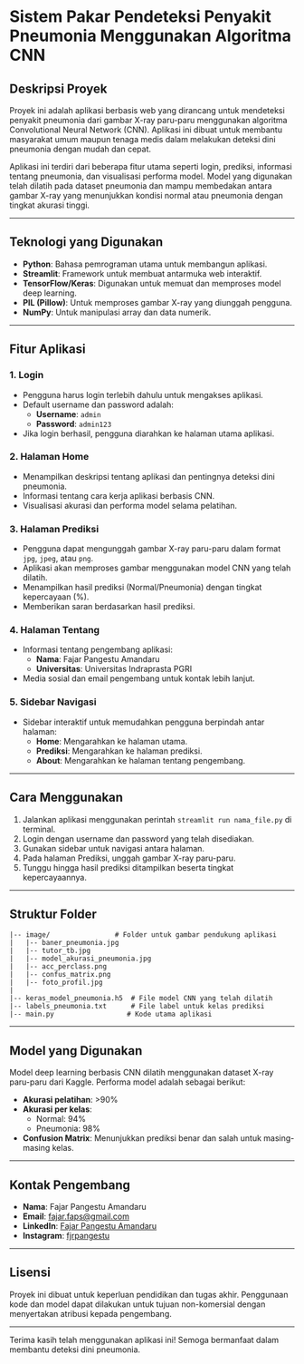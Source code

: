# Sistem Pakar Pendeteksi Penyakit Pneumonia Menggunakan Algoritma CNN

## Deskripsi Proyek
Proyek ini adalah aplikasi berbasis web yang dirancang untuk mendeteksi penyakit pneumonia dari gambar X-ray paru-paru menggunakan algoritma Convolutional Neural Network (CNN). Aplikasi ini dibuat untuk membantu masyarakat umum maupun tenaga medis dalam melakukan deteksi dini pneumonia dengan mudah dan cepat.

Aplikasi ini terdiri dari beberapa fitur utama seperti login, prediksi, informasi tentang pneumonia, dan visualisasi performa model. Model yang digunakan telah dilatih pada dataset pneumonia dan mampu membedakan antara gambar X-ray yang menunjukkan kondisi normal atau pneumonia dengan tingkat akurasi tinggi.

---

## Teknologi yang Digunakan
- **Python**: Bahasa pemrograman utama untuk membangun aplikasi.
- **Streamlit**: Framework untuk membuat antarmuka web interaktif.
- **TensorFlow/Keras**: Digunakan untuk memuat dan memproses model deep learning.
- **PIL (Pillow)**: Untuk memproses gambar X-ray yang diunggah pengguna.
- **NumPy**: Untuk manipulasi array dan data numerik.

---

## Fitur Aplikasi

### 1. **Login**
- Pengguna harus login terlebih dahulu untuk mengakses aplikasi.
- Default username dan password adalah:
  - **Username**: `admin`
  - **Password**: `admin123`
- Jika login berhasil, pengguna diarahkan ke halaman utama aplikasi.

### 2. **Halaman Home**
- Menampilkan deskripsi tentang aplikasi dan pentingnya deteksi dini pneumonia.
- Informasi tentang cara kerja aplikasi berbasis CNN.
- Visualisasi akurasi dan performa model selama pelatihan.

### 3. **Halaman Prediksi**
- Pengguna dapat mengunggah gambar X-ray paru-paru dalam format `jpg`, `jpeg`, atau `png`.
- Aplikasi akan memproses gambar menggunakan model CNN yang telah dilatih.
- Menampilkan hasil prediksi (Normal/Pneumonia) dengan tingkat kepercayaan (%).
- Memberikan saran berdasarkan hasil prediksi.

### 4. **Halaman Tentang**
- Informasi tentang pengembang aplikasi:
  - **Nama**: Fajar Pangestu Amandaru
  - **Universitas**: Universitas Indraprasta PGRI
- Media sosial dan email pengembang untuk kontak lebih lanjut.

### 5. **Sidebar Navigasi**
- Sidebar interaktif untuk memudahkan pengguna berpindah antar halaman:
  - **Home**: Mengarahkan ke halaman utama.
  - **Prediksi**: Mengarahkan ke halaman prediksi.
  - **About**: Mengarahkan ke halaman tentang pengembang.

---

## Cara Menggunakan
1. Jalankan aplikasi menggunakan perintah `streamlit run nama_file.py` di terminal.
2. Login dengan username dan password yang telah disediakan.
3. Gunakan sidebar untuk navigasi antara halaman.
4. Pada halaman Prediksi, unggah gambar X-ray paru-paru.
5. Tunggu hingga hasil prediksi ditampilkan beserta tingkat kepercayaannya.

---

## Struktur Folder
```
|-- image/                # Folder untuk gambar pendukung aplikasi
|   |-- baner_pneumonia.jpg
|   |-- tutor_tb.jpg
|   |-- model_akurasi_pneumonia.jpg
|   |-- acc_perclass.png
|   |-- confus_matrix.png
|   |-- foto_profil.jpg
|
|-- keras_model_pneumonia.h5  # File model CNN yang telah dilatih
|-- labels_pneumonia.txt      # File label untuk kelas prediksi
|-- main.py                  # Kode utama aplikasi
```

---

## Model yang Digunakan
Model deep learning berbasis CNN dilatih menggunakan dataset X-ray paru-paru dari Kaggle. Performa model adalah sebagai berikut:
- **Akurasi pelatihan**: >90%
- **Akurasi per kelas**:
  - Normal: 94%
  - Pneumonia: 98%
- **Confusion Matrix**: Menunjukkan prediksi benar dan salah untuk masing-masing kelas.

---

## Kontak Pengembang
- **Nama**: Fajar Pangestu Amandaru
- **Email**: [fajar.faps@gmail.com](mailto:fajar.faps@gmail.com)
- **LinkedIn**: [Fajar Pangestu Amandaru](https://www.linkedin.com/in/fajarpangestuamandaru/)
- **Instagram**: [fjrpangestu](https://www.instagram.com/fjrpangestu)

---

## Lisensi
Proyek ini dibuat untuk keperluan pendidikan dan tugas akhir. Penggunaan kode dan model dapat dilakukan untuk tujuan non-komersial dengan menyertakan atribusi kepada pengembang.

---

Terima kasih telah menggunakan aplikasi ini! Semoga bermanfaat dalam membantu deteksi dini pneumonia.

